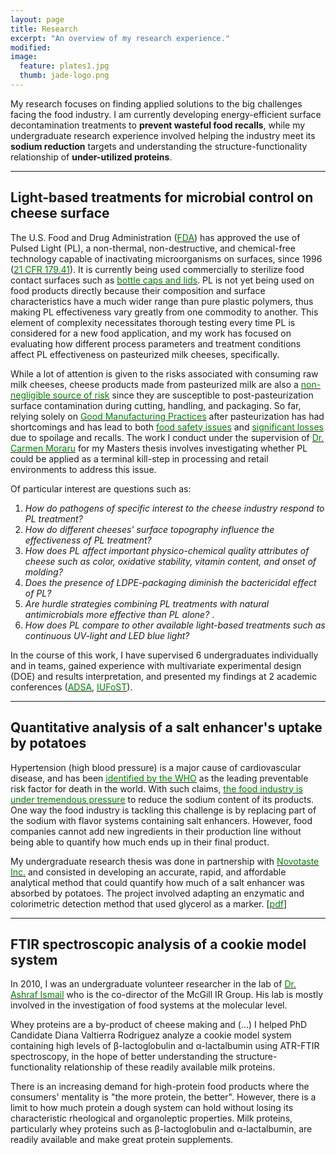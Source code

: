 ```yaml
---
layout: page
title: Research
excerpt: "An overview of my research experience."
modified: 
image: 
  feature: plates1.jpg
  thumb: jade-logo.png
---
```

My research focuses on finding applied solutions to the big challenges facing the food industry. I am currently developing energy-efficient surface decontamination treatments to **prevent wasteful food recalls**, while my undergraduate research experience involved helping the industry meet its **sodium reduction** targets and understanding the structure-functionality relationship of **under-utilized proteins**.  

___ 

## Light-based treatments for microbial control on cheese surface
The U.S. Food and Drug Administration ([<span style="color:green">FDA</span>](http://www.fda.gov)) has approved the use of Pulsed Light (PL), a non-thermal, non-destructive, and chemical-free technology capable of inactivating microorganisms on surfaces, since 1996 ([<span style="color:green">21 CFR 179.41</span>](http://www.accessdata.fda.gov/scripts/cdrh/cfdocs/cfcfr/CFRSearch.cfm?fr=179.41)). It is currently being used commercially to sterilize food contact surfaces such as [<span style="color:green">bottle caps and lids</span>](http://www.claranor.com/sterilization-of-capping-systems). PL is not yet being used on food products directly because their composition and surface characteristics have a much wider range than pure plastic polymers, thus making PL effectiveness vary greatly from one commodity to another. This element of complexity necessitates thorough testing every time PL is considered for a new food application, and my work has focused on evaluating how different process parameters and treatment conditions affect PL effectiveness on pasteurized milk cheeses, specifically. 

While a lot of attention is given to the risks associated with consuming raw milk cheeses, cheese products made from pasteurized milk are also a [<span style="color:green">non-negligible source of risk</span>](http://online.liebertpub.com/doi/pdf/10.1089/fpd.2013.1650) since they are susceptible to post-pasteurization surface contamination during cutting, handling, and packaging. So far, relying solely on [<span style="color:green">Good Manufacturing Practices</span>](http://www.fda.gov/food/guidanceregulation/cgmp/ucm2006830.htm) after pasteurization has had shortcomings and has lead to both <a href="http://www.cdc.gov/listeria/outbreaks/cheese-09-12/index.html"><span style="color:green">food safety issues</span></a> and <a href="http://www.huffingtonpost.com/2010/06/22/blue-mozzarella-investiga_n_618484.html"><span style="color:green">significant losses</span></a> due to spoilage and recalls. The work I conduct under the supervision of [<span style="color:green">Dr. Carmen Moraru</span>](http://blogs.cornell.edu/morarulab/) for my Masters thesis involves investigating whether PL could be applied as a terminal kill-step in processing and retail environments to address this issue. 

Of particular interest are questions such as:  

1. *How do pathogens of specific interest to the cheese industry respond to PL treatment?*
2. *How do different cheeses' surface topography influence the effectiveness of PL treatment?*
2. *How does PL affect important physico-chemical quality attributes of cheese such as color, oxidative stability, vitamin content, and onset of molding?*
3. *Does the presence of LDPE-packaging diminish the bactericidal effect of PL?* 
4. *Are hurdle strategies combining PL treatments with natural antimicrobials more effective than PL alone?*  .   
6. *How does PL compare to other available light-based treatments such as continuous UV-light and LED blue light?*

In the course of this work, I have supervised 6 undergraduates individually and in teams, gained experience with multivariate experimental design (DOE) and results interpretation, and presented my findings at 2 academic conferences (<a href="http://www.jtmtg.org/JAM/2014/abstracts/0325-0333.pdf"><span style="color:green">ADSA</span></a>, <a href="https://iufost2014.pathable.com/meetings/217113"><span style="color:green">IUFoST</span></a>).  

___    

## Quantitative analysis of a salt enhancer's uptake by potatoes
Hypertension (high blood pressure) is a major cause of cardiovascular disease, and has been <a href="http://www.who.int/dietphysicalactivity/Salt_Report_VC_april07.pdf"><span style="color:green">identified by the WHO</span></a> as the leading preventable risk factor for death in the world. With such claims, <a href="http://www.hc-sc.gc.ca/fn-an/legislation/guide-ld/2012-sodium-reduction-indust-eng.php"><span style="color:green">the food industry is under tremendous pressure</span></a> to reduce the sodium content of its products. One way the food industry is tackling this challenge is by replacing part of the sodium with flavor systems containing salt enhancers. However, food companies cannot add new ingredients in their production line without being able to quantify how much ends up in their final product. 

My undergraduate research thesis was done in partnership with [<span style="color:green">Novotaste Inc.</span>](http://www.novotaste.com) and consisted in developing an accurate, rapid, and affordable analytical method that could quantify how much of a salt enhancer was absorbed by potatoes. The project involved adapting an enzymatic and colorimetric detection method that used glycerol as a marker.
[[<span style="color:green">pdf</span>](https://dl.dropboxusercontent.com/u/51364198/Research%20Report_Jade%20Proulx.pdf)]  

___  

## FTIR spectroscopic analysis of a cookie model system
In 2010, I was an undergraduate volunteer researcher in the lab of [<span style="color:green">Dr. Ashraf Ismail</span>](http://www.mcgill.ca/foodscience/staff-and-research/ashraf-ismail) who is the co-director of the McGill IR Group. His lab is mostly involved in the investigation of food systems at the molecular level. 

Whey proteins are a by-product of cheese making and (...)
I helped PhD Candidate Diana Valtierra Rodriguez analyze a cookie model system containing high levels of &beta;-lactoglobulin and &alpha;-lactalbumin using ATR-FTIR spectroscopy, in the hope of better understanding the structure-functionality relationship of these readily available milk proteins.

There is an increasing demand for high-protein food products where the consumers' mentality is "the more protein, the better". However, there is a limit to how much protein a dough system can hold without losing its characteristic rheological and organoleptic properties. Milk proteins, particularly whey proteins such as &beta;-lactoglobulin and &alpha;-lactalbumin, are readily available and make great protein supplements.

